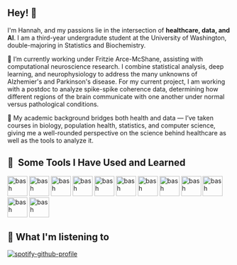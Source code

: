 ## Hey! 👋 

I'm Hannah, and my passions lie in the intersection of **healthcare, data, and AI**. I am a third-year undergradute student at the University of Washington, double-majoring in Statistics and Biochemistry. 

🔭 I’m currently working under Fritzie Arce-McShane, assisting with computational neuroscience research. I combine statistical analysis, deep learning, and neurophysiology to address the many unknowns of Alzhemier's and Parkinson's disease. For my current project, I am working with a postdoc to analyze spike-spike coherence data, determining how different regions of the brain communicate with one another under normal versus pathological conditions. 

🌱 My academic background bridges both health and data — I’ve taken courses in biology, population health, statistics, and computer science, giving me a well-rounded perspective on the science behind healthcare as well as the tools to analyze it.

<h2> 🚀 &nbsp;Some Tools I Have Used and Learned</h2>
<p align="left">
<img src="https://cdn.jsdelivr.net/gh/devicons/devicon@latest/icons/anaconda/anaconda-original.svg" alt="bash" width="45" height="45" />
<img src="https://cdn.jsdelivr.net/gh/devicons/devicon@latest/icons/docker/docker-original.svg" alt="bash" width="45" height="45" />
<img src="https://cdn.jsdelivr.net/gh/devicons/devicon@latest/icons/figma/figma-original.svg" alt="bash" width="45" height="45" />
<img src="https://cdn.jsdelivr.net/gh/devicons/devicon@latest/icons/jupyter/jupyter-original.svg" alt="bash" width="45" height="45"  />
<img src="https://cdn.jsdelivr.net/gh/devicons/devicon@latest/icons/r/r-original.svg" alt="bash" width="45" height="45" />
<img src="https://cdn.jsdelivr.net/gh/devicons/devicon@latest/icons/pandas/pandas-original-wordmark.svg" alt="bash" width="45" height="45" />
<img src="https://cdn.jsdelivr.net/gh/devicons/devicon@latest/icons/numpy/numpy-original-wordmark.svg" alt="bash" width="45" height="45"  />
<img src="https://cdn.jsdelivr.net/gh/devicons/devicon@latest/icons/matlab/matlab-original.svg" alt="bash" width="45" height="45" />
<img src="https://cdn.jsdelivr.net/gh/devicons/devicon@latest/icons/matplotlib/matplotlib-original-wordmark.svg" alt="bash" width="45" height="45" />
<img src="https://cdn.jsdelivr.net/gh/devicons/devicon@latest/icons/azuresqldatabase/azuresqldatabase-original.svg" alt="bash" width="45" height="45" />
<img src="https://cdn.jsdelivr.net/gh/devicons/devicon@latest/icons/scikitlearn/scikitlearn-original.svg" alt="bash" width="45" height="45"  />
<img src="https://cdn.jsdelivr.net/gh/devicons/devicon@latest/icons/tensorflow/tensorflow-original.svg" alt="bash" width="45" height="45"  />
                                                       
</p>
<h2> 🎵 What I'm listening to </h2>

[![spotify-github-profile](https://spotify-github-profile.kittinanx.com/api/view?uid=hryu673&cover_image=true&theme=default&show_offline=false&background_color=121212&interchange=false)](https://spotify-github-profile.kittinanx.com/api/view?uid=hryu673&redirect=true)
